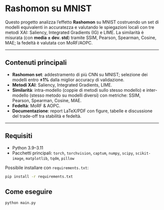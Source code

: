 # Rashomon su MNIST 

Questo progetto analizza l’effetto **Rashomon** su MNIST costruendo un set di modelli
equivalenti in accuratezza e valutando le spiegazioni locali con tre metodi XAI: Saliency, Integrated Gradients (IG) e LIME. La similarità è misurata
(con **media ± dev. std**) tramite SSIM, Pearson, Spearman, Cosine, MAE;
la fedeltà è valutata con MoRF/AOPC.

---

## Contenuti principali

- **Rashomon set**: addestramento di più CNN su MNIST; selezione dei modelli entro **±1%**
  dalla miglior accuracy di validazione.
- **Metodi XAI**: Saliency, Integrated Gradients, LIME.
- **Similarità**: intra-modello (coppie di metodi sullo stesso modello) e inter-modello
  (stesso metodo su modelli diversi) con metriche: SSIM, Pearson, Spearman, Cosine, MAE.
- **Fedeltà**: MoRF & AOPC.
- **Documentazione**: report LaTeX/PDF con figure, tabelle e discussione del trade-off
  tra stabilità e fedeltà.

---

## Requisiti

- Python 3.9–3.11
- Pacchetti principali: `torch`, `torchvision`, `captum`, `numpy`, `scipy`,
  `scikit-image`, `matplotlib`, `tqdm`, `pillow`

Possibile installare con `requirements.txt`:

```bash
pip install -r requirements.txt
```
## Come eseguire
```bash
python main.py
```

